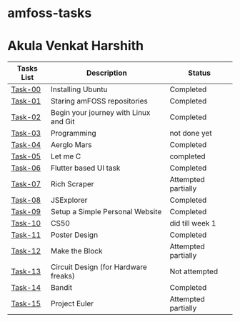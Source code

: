 # amfoss-tasks
# Akula Venkat Harshith
**Tasks List**|**Description**|**Status**
--------------|---------------|---------------
[Task-00](https://github.com/harshkat10/amfoss-tasks/tree/main/task00)|Installing Ubuntu|Completed
[Task-01](https://github.com/harshkat10/amfoss-tasks/tree/main/task01)|Staring amFOSS repositories|Completed
[Task-02](https://github.com/harshkat10/amfoss-tasks/tree/main/task02)|Begin your journey with Linux and Git|Completed
[Task-03](https://github.com/harshkat10/amfoss-tasks/tree/main/task03)|Programming|not done yet
[Task-04](https://github.com/harshkat10/amfoss-tasks/tree/main/task04)|Aerglo Mars|Completed
[Task-05](https://github.com/harshkat10/amfoss-tasks/tree/main/task05)|Let me C|completed
[Task-06](https://github.com/harshkat10/amfoss-tasks/tree/main/task06)|Flutter based UI task|Completed
[Task-07](https://github.com/harshkat10/amfoss-tasks/tree/main/task07)|Rich Scraper|Attempted partially
[Task-08](https://github.com/harshkat10/amfoss-tasks/tree/main/task08)|JSExplorer|Completed
[Task-09](https://github.com/harshkat10/amfoss-tasks/tree/main/task09)|Setup a Simple Personal Website|Completed
[Task-10](https://github.com/harshkat10/amfoss-tasks/tree/main/task10)|CS50|did till week 1
[Task-11](https://github.com/harshkat10/amfoss-tasks/tree/main/task11)|Poster Design|Completed
[Task-12](https://github.com/harshkat10/amfoss-tasks/tree/main/task12)|Make the Block|Attempted partially
[Task-13](https://github.com/harshkat10/amfoss-tasks/tree/main/task13)|Circuit Design (for Hardware freaks)|Not attempted
[Task-14](https://github.com/harshkat10/amfoss-tasks/tree/main/task14)|Bandit|Completed
[Task-15](https://github.com/harshkat10/amfoss-tasks/tree/main/task15)|Project Euler|Attempted partially
